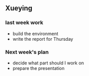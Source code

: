 ## Xueying

### last week work
- build the environment
- write the report for Thursday

### Next week's plan

- decide what part should I work on
- prepare the presentation